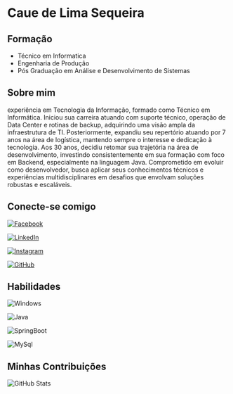 # Caue de Lima Sequeira

## Formação

- Técnico em Informatica
- Engenharia de Produção
- Pós Graduação em Análise e Desenvolvimento de Sistemas

## Sobre mim

 experiência em Tecnologia da Informação, formado como Técnico em Informática. Iniciou sua carreira atuando com suporte técnico, operação de Data Center e rotinas de backup, adquirindo uma visão ampla da infraestrutura de TI. Posteriormente, expandiu seu repertório atuando por 7 anos na área de logística, mantendo sempre o interesse e dedicação à tecnologia.
Aos 30 anos, decidiu retomar sua trajetória na área de desenvolvimento, investindo consistentemente em sua formação com foco em Backend, especialmente na linguagem Java. Comprometido em evoluir como desenvolvedor, busca aplicar seus conhecimentos técnicos e experiências multidisciplinares em desafios que envolvam soluções robustas e escaláveis.


## Conecte-se comigo

[![Facebook](https://img.shields.io/badge/Facebook-1877F2?style=for-the-badge&logo=facebook&logoColor=white)](https://www.facebook.com/cauelima19/)

[![LinkedIn](https://img.shields.io/badge/LinkedIn-0077B5?style=for-the-badge&logo=linkedin&logoColor=white)](https://www.linkedin.com/in/cau%C3%AA-lima-6a469156/)

[![Instagram](https://img.shields.io/badge/-Instagram-%23E4405F?style=for-the-badge&logo=instagram&logoColor=white)](https://www.instagram.com/cauesequeira/)

[![GitHub](https://img.shields.io/badge/GitHub-100000?style=for-the-badge&logo=github&logoColor=white)](https://github.com/cauelima1)



## Habilidades

![Windows](https://img.shields.io/badge/Windows-000?style=for-the-badge&logo=windows&logoColor=2CA5E0)

![Java](https://img.shields.io/badge/java-%23ED8B00.svg?style=for-the-badge&logo=openjdk&logoColor=white)

![SpringBoot](https://img.shields.io/badge/SpringBoot-6DB33F?style=flat-square&logo=Spring&logoColor=white)

![MySql](https://shields.io/badge/MySQL-lightgrey?logo=mysql&style=plastic&logoColor=white&labelColor=blue)




## Minhas Contribuições
![GitHub Stats](https://github-readme-stats.vercel.app/api?username=cauelima1&theme=transparent&bg_color=000&border_color=30A3DC&show_icons=true&icon_color=30A3DC&title_color=E94D5F&text_color=FFF)
